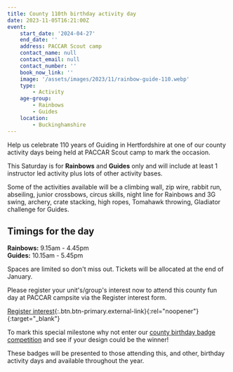 ```yaml
---
title: County 110th birthday activity day
date: 2023-11-05T16:21:00Z
event:
    start_date: '2024-04-27'
    end_date: ''
    address: PACCAR Scout camp
    contact_name: null
    contact_email: null
    contact_number: ''
    book_now_link: ''
    image: '/assets/images/2023/11/rainbow-guide-110.webp'
    type:
        - Activity
    age-group:
        - Rainbows
        - Guides
    location:
        - Buckinghamshire
---
```

Help us celebrate 110 years of Guiding in Hertfordshire at one of our county activity days being held at PACCAR Scout camp to mark the occasion.

This Saturday is for **Rainbows** and **Guides** only and will include at least 1 instructor led activity plus lots of other activity bases.

Some of the activities available will be a climbing wall, zip wire, rabbit run, abseiling, junior crossbows, circus skills, night line for Rainbows and 3G swing, archery, crate stacking, high ropes, Tomahawk throwing, Gladiator challenge for Guides.

## Timings for the day

**Rainbows:**  9.15am - 4.45pm  
**Guides:** 10.15am - 5.45pm

Spaces are limited so don't miss out. Tickets will be allocated at the end of January.

Please register your unit's/group's interest now to attend this county fun day at PACCAR campsite via the Register interest form.

[Register interest](https://forms.office.com/e/HJB0NS3dL9){:.btn.btn-primary.external-link}{:rel="noopener"}{:target="_blank"}

To mark this special milestone why not enter our [county birthday badge competition](/news/birthday-badge-comp/) and see if your design could be the winner!

These badges will be presented to those attending this, and other, birthday activity days and available throughout the year.
